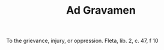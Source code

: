---
title: Ad Gravamen
letter: A
permalink: "/definitions/ad-gravamen.html"
body: To the grievance, injury, or oppression. Fleta, lib. 2, c. 47, f 10
published_at: '2018-07-07'
layout: post
---